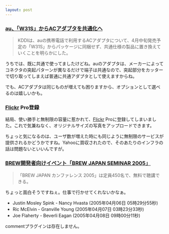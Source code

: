 ```yaml
---
layout: post
---
```

<h3><a href="http://k-tai.impress.co.jp/cda/article/news_toppage/23322.html">au、「W31S」からACアダプタを共通化へ</a></h3>
<blockquote><p>KDDIは、auの携帯電話で利用するACアダプタについて、4月中旬発売予定の「W31S」からパッケージに同梱せず、共通仕様の製品に置き換えていくことを明らかにした。</p>
</blockquote>
<p>うちでは、既に共通で使ってましたけどね。auのアダプタは、メーカーによってコネクタの突起パターンが異なるだけで端子は共通なので、突起部分をカッターで切り取ってしまえば普通に共通アダプタとして使えますからね。</p>
<p>でも、ACアダプタは同じものが増えても困りますから、オプションとして選べるのは嬉しいかも。</p>
<h3><a href="http://flickr.com/">Flickr</a> Pro登録</h3>
<p>結局、使い勝手と無制限の容量に惹かれて、<a href="http://flickr.com/">Flickr</a> Proに登録してしまいました。これで気兼ねなく、オリジナルサイズの写真をアップロードできます。</p>
<p>ちょっと気になるのは、ユーザ数が増えた時にも同じように無制限のサービスが提供されるかどうかですね。Yahooに買収されたので、そのあたりのインフラの話は問題ないといいんですが。</p>
<h3><a href="http://k-tai.impress.co.jp/cda/article/news_toppage/23340.html">BREW開発者向けイベント「BREW JAPAN SEMINAR 2005」</a></h3>
<blockquote><p>「BREW JAPAN カンファレンス 2005」は定員450名で、無料で聴講できる。</p>
</blockquote>
<p>ちょっと面白そうですねぇ。仕事で行かせてくれないかなぁ。</p>
<ul>
<li>Justin Mosley Spink - Nancy Hvasta (2005年04月06日 05時29分55秒)</li>
<li>Ric McElvin - Granville Young (2005年04月07日 03時23分33秒)</li>
<li>Joe Flaherty - Beverli Eagan (2005年04月08日 09時00分11秒)</li>
</ul>
<p><span class="error">commentプラグインは存在しません。</span> </p>
